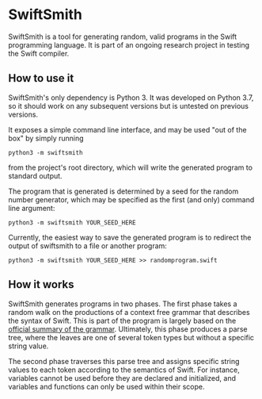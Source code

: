 # SwiftSmith

SwiftSmith is a tool for generating random, valid programs in the Swift programming language. It is part of an ongoing research project in testing the Swift compiler.

## How to use it

SwiftSmith's only dependency is Python 3. It was developed on Python 3.7, so it should work on any subsequent versions but is untested on previous versions.

It exposes a simple command line interface, and may be used "out of the box" by simply running
```
python3 -m swiftsmith
```
from the project's root directory, which will write the generated program to standard output.

The program that is generated is determined by a seed for the random number generator, which may be specified as the first (and only) command line argument:
```
python3 -m swiftsmith YOUR_SEED_HERE
```

Currently, the easiest way to save the generated program is to redirect the output of swiftsmith to a file or another program:
```
python3 -m swiftsmith YOUR_SEED_HERE >> randomprogram.swift
```

## How it works

SwiftSmith generates programs in two phases. The first phase takes a random walk on the productions of a context free grammar that describes the syntax of Swift. This is part of the program is largely based on the [official summary of the grammar](https://docs.swift.org/swift-book/ReferenceManual/zzSummaryOfTheGrammar.html). Ultimately, this phase produces a parse tree, where the leaves are one of several token types but without a specific string value.

The second phase traverses this parse tree and assigns specific string values to each token according to the semantics of Swift. For instance, variables cannot be used before they are declared and initialized, and variables and functions can only be used within their scope.
